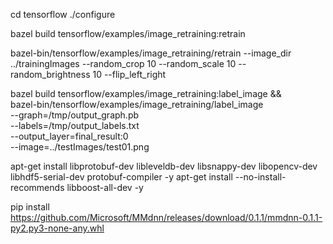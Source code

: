 cd tensorflow
./configure

bazel build tensorflow/examples/image_retraining:retrain

bazel-bin/tensorflow/examples/image_retraining/retrain --image_dir ../trainingImages --random_crop 10 --random_scale 10 --random_brightness 10 --flip_left_right

bazel build tensorflow/examples/image_retraining:label_image && \
bazel-bin/tensorflow/examples/image_retraining/label_image \
--graph=/tmp/output_graph.pb \
--labels=/tmp/output_labels.txt \
--output_layer=final_result:0 \
--image=../testImages/test01.png






apt-get install libprotobuf-dev libleveldb-dev libsnappy-dev libopencv-dev libhdf5-serial-dev protobuf-compiler -y
apt-get install --no-install-recommends libboost-all-dev -y

pip install https://github.com/Microsoft/MMdnn/releases/download/0.1.1/mmdnn-0.1.1-py2.py3-none-any.whl
